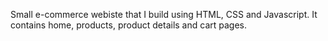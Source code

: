 Small e-commerce webiste that I build using HTML, CSS and Javascript. It contains home, products, product details and cart pages.

